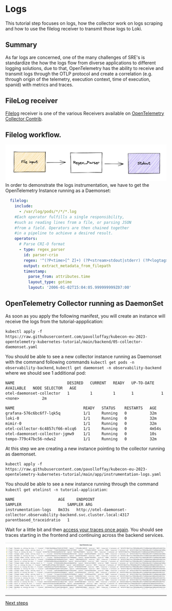 # Logs
This tutorial step focuses on logs, how the collector work on logs scraping and how to use the filelog receiver to transmit those logs to Loki.
## Summary

As far logs are concerned, one of the many challenges of SRE's is standardize the how the logs flow from diverse applications to different logging solutions, due to that, OpenTelemetry has the ability to receive and transmit logs through the OTLP protocol and create a correlation (e.g. through origin of the telemetry, execution context, time of execution, spanid) with metrics and traces.

## FileLog receiver
[Filelog](https://github.com/open-telemetry/opentelemetry-collector-contrib/tree/main/receiver/filelogreceiver) receiver is one of the various Receivers available on [OpenTelemetry Collector Contrib](https://github.com/open-telemetry/opentelemetry-collector-contrib).

## Filelog workflow. 

![](./images/filelog-flow.png)
In order to demonstrate the logs instrumentation, we have to get the OpenTelemetry Instance running as a Daemonset:
````yaml
  filelog:
    include:
      - /var/log/pods/*/*/*.log
    #Each operator fulfills a single responsibility, 
    #such as reading lines from a file, or parsing JSON 
    #from a field. Operators are then chained together
    #in a pipeline to achieve a desired result.
    operators:
      # Parse CRI-O format
      - type: regex_parser
        id: parser-crio
        regex: '^(?P<time>[^ Z]+) (?P<stream>stdout|stderr) (?P<logtag>[^ ]*) ?(?P<log>.*)$'
        output: extract_metadata_from_filepath
        timestamp:
          parse_from: attributes.time
          layout_type: gotime
          layout: '2006-01-02T15:04:05.999999999Z07:00'
````

## OpenTelemetry Collector running as DaemonSet

As soon as you apply the following manifest, you will create an instance will receive the logs from the tutorial-appplication:

```shell
kubectl apply -f https://raw.githubusercontent.com/pavolloffay/kubecon-eu-2023-opentelemetry-kubernetes-tutorial/main/backend/05-collector-daemonset.yaml
```

You should be able to see a new collector instance running as Daemonset with the command following commands `kubectl get pods -n observability-backend`, `kubectl get daemonset -n observability-backend` where we should see 1 additional pod:
````shell
NAME                       DESIRED   CURRENT   READY   UP-TO-DATE   AVAILABLE   NODE SELECTOR   AGE
otel-daemonset-collector   1         1         1       1            1           <none>          2m
`````

````shell
NAME                              READY   STATUS    RESTARTS   AGE
grafana-576c6bc6f7-lqk5q          1/1     Running   0          32m
loki-0                            1/1     Running   0          32m
mimir-0                           1/1     Running   0          32m
otel-collector-6c4857cf66-mlcq6   1/1     Running   0          4m54s
otel-daemonset-collector-jgmw9    1/1     Running   0          10s
tempo-779c47bc56-ndws2            1/1     Running   0          32m
````

At this step we are creating a new instance pointing to the collector running as daemonset.
```shell
kubectl apply -f https://raw.githubusercontent.com/pavolloffay/kubecon-eu-2023-opentelemetry-kubernetes-tutorial/main/app/instrumentation-logs.yaml
```

You should be able to see a new instance running through the command `kubectl get otelinst -n tutorial-application`:
````shell
NAME                   AGE     ENDPOINT                                                                       SAMPLER                    SAMPLER ARG
instrumentation-logs   8m33s   http://otel-daemonset-collector.observability-backend.svc.cluster.local:4317   parentbased_traceidratio   1
````
Wait for a little bit and then [access your traces once again](http://localhost:3000/grafana/d/WfV_7jY4k/loki-dashboard?orgId=1). You should see traces starting in the frontend and continuing across the backend services.

![View of logs flowing from collector to loki](./images/logs-dashboard.png)

---
[Next steps](./06-roadmap.md)
